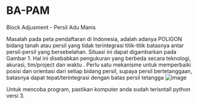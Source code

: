 # BA-PAM

Block Adjusment - Persil Adu Manis

Masalah pada peta pendaftaran di Indonesia, adalah adanya POLIGON bidang tanah atau persil yang tidak terintegrasi titik-titik batasnya antar persil-persil yang bersebelahan.
Situasi ini dapat digambarkan pada  Gambar 1.
Hal ini disebabkan pengukuran yang berbeda secara teknologi, akurasi, tim/project dan waktu .
Perlu satu mekanisme untuk memperbaiki posisi dan orientasi dari setiap bidang persil, supaya persil bertetanggaan, batasnya dapat tepat/terintegrasi dengan batas persil tetangga
![image](https://user-images.githubusercontent.com/38747409/154419334-9cfe8f0a-4439-4b45-acae-ed56107e5410.png)

Untuk mencoba program, pastikan komputer anda sudah terisntall python versi 3. 
